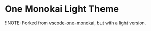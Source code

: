 # One Monokai Light Theme

!!NOTE: Forked from [vscode-one-monokai](https://github.com/azemoh/vscode-one-monokai), but with a light version.

